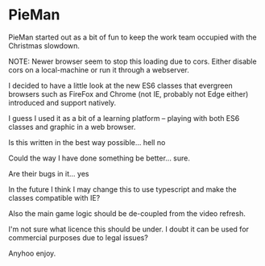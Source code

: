 # PieMan

PieMan started out as a bit of fun to keep the work team occupied with the Christmas slowdown.  

NOTE: Newer browser seem to stop this loading due to cors. Either disable cors on a local-machine or run it through a webserver.

I decided to have a little look at the new ES6 classes that evergreen browsers such as FireFox and Chrome (not IE, probably not Edge either) introduced and support natively.  

I guess I used it as a bit of a learning platform – playing with both ES6 classes and graphic in a web browser.

Is this written in the best way possible... hell no

Could the way I have done something be better... sure.

Are their bugs in it... yes

In the future I think I may change this to use typescript and make the classes compatible with IE? 

Also the main game logic should be de-coupled from the video refresh.

I'm not sure what licence this should be under.  I doubt it can be used for commercial purposes due to legal issues?

Anyhoo enjoy.
